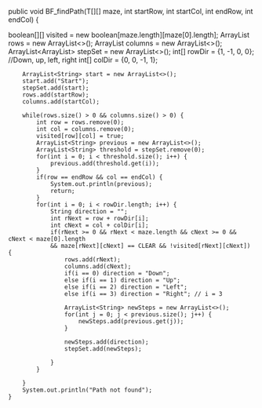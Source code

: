 public void BF_findPath(T[][] maze, int startRow, int startCol, int endRow, int endCol) {

boolean[][] visited = new boolean[maze.length][maze[0].length];
        ArrayList<Integer> rows = new ArrayList<>();
        ArrayList<Integer> columns = new ArrayList<>();
        ArrayList<ArrayList<String>> stepSet = new ArrayList<>();
        int[] rowDir = {1, -1, 0, 0};  //Down, up, left, right
        int[] colDir = {0, 0, -1, 1};
   
		ArrayList<String> start = new ArrayList<>();
		start.add("Start");
		stepSet.add(start);
		rows.add(startRow);
		columns.add(startCol);
		
		while(rows.size() > 0 && columns.size() > 0) {
			int row = rows.remove(0);
			int col = columns.remove(0);
			visited[row][col] = true;
			ArrayList<String> previous = new ArrayList<>();
			ArrayList<String> threshold = stepSet.remove(0);
			for(int i = 0; i < threshold.size(); i++) {
				previous.add(threshold.get(i));
			}
			if(row == endRow && col == endCol) {
				System.out.println(previous);
				return;
			}
			for(int i = 0; i < rowDir.length; i++) {
				String direction = ""; 
				int rNext = row + rowDir[i];
				int cNext = col + colDir[i];
				if(rNext >= 0 && rNext < maze.length && cNext >= 0 && cNext < maze[0].length
				&& maze[rNext][cNext] == CLEAR && !visited[rNext][cNext]) {
					rows.add(rNext);
					columns.add(cNext);
					if(i == 0) direction = "Down";
					else if(i == 1) direction = "Up";
					else if(i == 2) direction = "Left";
					else if(i == 3) direction = "Right"; // i = 3
					
					ArrayList<String> newSteps = new ArrayList<>();
					for(int j = 0; j < previous.size(); j++) {
						newSteps.add(previous.get(j));
					} 
          
					newSteps.add(direction);
					stepSet.add(newSteps);
					
				}
			}
			
		}
		System.out.println("Path not found");
	}
